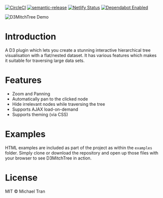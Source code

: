 [![CircleCI](https://circleci.com/gh/deltoss/d3-mitch-tree.svg?style=svg)](https://circleci.com/gh/deltoss/d3-mitch-tree)
[![semantic-release](https://img.shields.io/badge/%20%20%F0%9F%93%A6%F0%9F%9A%80-semantic--release-e10079.svg)](https://github.com/semantic-release/semantic-release)
[![Netlify Status](https://api.netlify.com/api/v1/badges/caf9565a-9cd5-47c2-a6d8-e52333d17376/deploy-status)](https://app.netlify.com/sites/mitch-datasource/deploys)
[![Dependabot Enabled](https://img.shields.io/badge/Dependabot-Enabled-lightgrey.svg?logo=dependabot&labelColor=blue)](https://dependabot.com/)

![D3MitchTree Demo](manual/asset/D3MitchTree&#32;Demo.gif)

# Introduction

A D3 plugin which lets you create a stunning interactive hierarchical tree visualisation with a flat/nested dataset. It has various features which makes it suitable for traversing large data sets.

# Features

* Zoom and Panning
* Automatically pan to the clicked node
* Hide irrelevant nodes while traversing the tree
* Supports AJAX load-on-demand
* Supports theming (via CSS)

# Examples

HTML examples are included as part of the project as within the `examples` folder. Simply clone or download the repository and open up those files with your browser to see D3MitchTree in action.

# License

MIT © Michael Tran